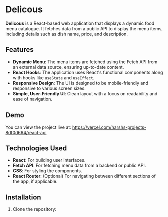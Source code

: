 # Delicous

**Delicous** is a React-based web application that displays a dynamic food menu catalogue. It fetches data from a public API to display the menu items, including details such as dish name, price, and description. 

## Features

- **Dynamic Menu**: The menu items are fetched using the Fetch API from an external data source, ensuring up-to-date content.
- **React Hooks**: The application uses React's functional components along with hooks like `useState` and `useEffect`.
- **Responsive Design**: The UI is designed to be mobile-friendly and responsive to various screen sizes.
- **Simple, User-Friendly UI**: Clean layout with a focus on readability and ease of navigation.

## Demo

You can view the project live at: https://vercel.com/harshs-projects-8df0d664/react-api

## Technologies Used

- **React**: For building user interfaces.
- **Fetch API**: For fetching menu data from a backend or public API.
- **CSS**: For styling the components.
- **React Router**: (Optional) For navigating between different sections of the app, if applicable.

## Installation

1. Clone the repository:
   ```bash
